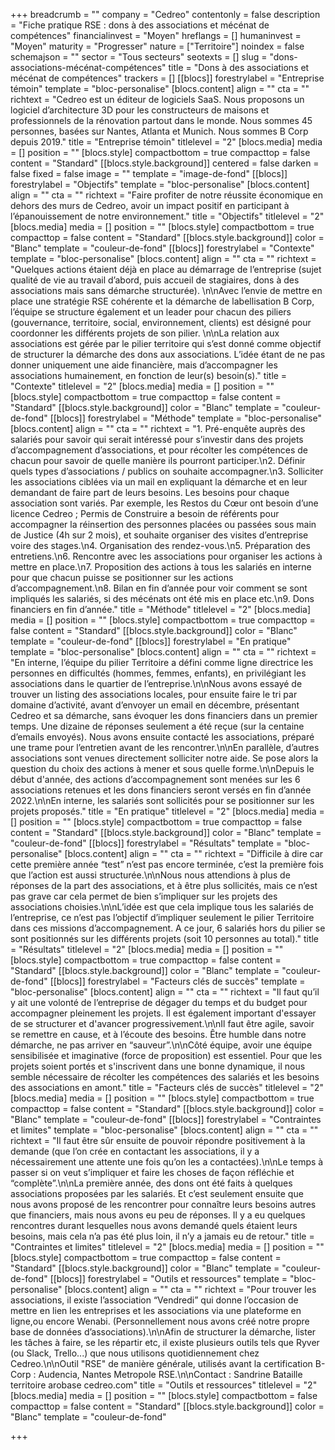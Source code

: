 +++
breadcrumb = ""
company = "Cedreo"
contentonly = false
description = "Fiche pratique RSE : dons à des associations et mécénat de compétences"
financialinvest = "Moyen"
hreflangs = []
humaninvest = "Moyen"
maturity = "Progresser"
nature = ["Territoire"]
noindex = false
schemajson = ""
sector = "Tous secteurs"
seotexts = []
slug = "dons-associations-mécénat-compétences"
title = "Dons à des associations et mécénat de compétences"
trackers = []
[[blocs]]
forestrylabel = "Entreprise témoin"
template = "bloc-personalise"
[blocs.content]
align = ""
cta = ""
richtext = "Cedreo est un éditeur de logiciels SaaS. Nous proposons un logiciel d’architecture 3D pour les constructeurs de maisons et professionnels de la rénovation partout dans le monde. Nous sommes 45 personnes, basées sur Nantes, Atlanta et Munich. Nous sommes B Corp depuis 2019."
title = "Entreprise témoin"
titlelevel = "2"
[blocs.media]
media = []
position = ""
[blocs.style]
compactbottom = true
compacttop = false
content = "Standard"
[[blocs.style.background]]
centered = false
darken = false
fixed = false
image = ""
template = "image-de-fond"
[[blocs]]
forestrylabel = "Objectifs"
template = "bloc-personalise"
[blocs.content]
align = ""
cta = ""
richtext = "Faire profiter de notre réussite économique en dehors des murs de Cedreo, avoir un impact positif en participant à l’épanouissement de notre environnement."
title = "Objectifs"
titlelevel = "2"
[blocs.media]
media = []
position = ""
[blocs.style]
compactbottom = true
compacttop = false
content = "Standard"
[[blocs.style.background]]
color = "Blanc"
template = "couleur-de-fond"
[[blocs]]
forestrylabel = "Contexte"
template = "bloc-personalise"
[blocs.content]
align = ""
cta = ""
richtext = "Quelques actions étaient déjà en place au démarrage de l’entreprise (sujet qualité de vie au travail d’abord, puis accueil de stagiaires, dons à des associations mais sans démarche structurée). \n\nAvec l’envie de mettre en place une stratégie RSE cohérente et la démarche de labellisation B Corp, l’équipe se structure également et un leader pour chacun des piliers (gouvernance, territoire, social, environnement, clients) est désigné pour coordonner les différents projets de son pilier. \n\nLa relation aux associations est gérée par le pilier territoire qui s’est donné comme objectif de structurer la démarche des dons aux associations. L’idée étant de ne pas donner uniquement une aide financière, mais d’accompagner les associations humainement, en fonction de leur(s) besoin(s)."
title = "Contexte"
titlelevel = "2"
[blocs.media]
media = []
position = ""
[blocs.style]
compactbottom = true
compacttop = false
content = "Standard"
[[blocs.style.background]]
color = "Blanc"
template = "couleur-de-fond"
[[blocs]]
forestrylabel = "Méthode"
template = "bloc-personalise"
[blocs.content]
align = ""
cta = ""
richtext = "1. Pré-enquête auprès des salariés pour savoir qui serait intéressé pour s’investir dans des projets d’accompagnement d’associations, et pour récolter les compétences de chacun pour savoir de quelle manière ils pourront participer.\n2. Définir quels types d’associations / publics on souhaite accompagner.\n3. Solliciter les associations ciblées via un mail en expliquant la démarche et en leur demandant de faire part de leurs besoins. Les besoins pour chaque association sont variés. Par exemple, les Restos du Cœur ont besoin d’une licence Cedreo ; Permis de Construire a besoin de référents pour accompagner la réinsertion des personnes placées ou passées sous main de Justice (4h sur 2 mois), et souhaite organiser des visites d’entreprise voire des stages.\n4. Organisation des rendez-vous.\n5. Préparation des entretiens.\n6. Rencontre avec les associations pour organiser les actions à mettre en place.\n7. Proposition des actions à tous les salariés en interne pour que chacun puisse se positionner sur les actions d’accompagnement.\n8. Bilan en fin d’année pour voir comment se sont impliqués les salariés, si des mécénats ont été mis en place etc.\n9. Dons financiers en fin d’année."
title = "Méthode"
titlelevel = "2"
[blocs.media]
media = []
position = ""
[blocs.style]
compactbottom = true
compacttop = false
content = "Standard"
[[blocs.style.background]]
color = "Blanc"
template = "couleur-de-fond"
[[blocs]]
forestrylabel = "En pratique"
template = "bloc-personalise"
[blocs.content]
align = ""
cta = ""
richtext = "En interne, l’équipe du pilier Territoire a défini comme ligne directrice les personnes en difficultés (hommes, femmes, enfants), en privilégiant les associations dans le quartier de l’entreprise.\n\nNous avons essayé de trouver un listing des associations locales, pour ensuite faire le tri par domaine d’activité, avant d’envoyer un email en décembre, présentant Cedreo et sa démarche, sans évoquer les dons financiers dans un premier temps. Une dizaine de réponses seulement a été reçue (sur la centaine d’emails envoyés). Nous avons ensuite contacté les associations, préparé une trame pour l’entretien avant de les rencontrer.\n\nEn parallèle, d’autres associations sont venues directement solliciter notre aide. Se pose alors la question du choix des actions à mener et sous quelle forme.\n\nDepuis le début d'année, des actions d’accompagnement sont menées sur les 6 associations retenues et les dons financiers seront versés en fin d’année 2022.\n\nEn interne, les salariés sont sollicités pour se positionner sur les projets proposés."
title = "En pratique"
titlelevel = "2"
[blocs.media]
media = []
position = ""
[blocs.style]
compactbottom = true
compacttop = false
content = "Standard"
[[blocs.style.background]]
color = "Blanc"
template = "couleur-de-fond"
[[blocs]]
forestrylabel = "Résultats"
template = "bloc-personalise"
[blocs.content]
align = ""
cta = ""
richtext = "Difficile à dire car cette première année “test” n’est pas encore terminée, c’est la première fois que l’action est aussi structurée.\n\nNous nous attendions à plus de réponses de la part des associations, et à être plus sollicités, mais ce n’est pas grave car cela permet de bien s’impliquer sur les projets des associations choisies.\n\nL’idée est que cela implique tous les salariés de l’entreprise, ce n’est pas l’objectif d’impliquer seulement le pilier Territoire dans ces missions d’accompagnement. A ce jour, 6 salariés hors du pilier se sont positionnés sur les différents projets (soit 10 personnes au total)."
title = "Résultats"
titlelevel = "2"
[blocs.media]
media = []
position = ""
[blocs.style]
compactbottom = true
compacttop = false
content = "Standard"
[[blocs.style.background]]
color = "Blanc"
template = "couleur-de-fond"
[[blocs]]
forestrylabel = "Facteurs clés de succès"
template = "bloc-personalise"
[blocs.content]
align = ""
cta = ""
richtext = "Il faut qu’il y ait une volonté de l’entreprise de dégager du temps et du budget pour accompagner pleinement les projets. Il est également important d'essayer de se structurer et d'avancer progressivement.\n\nIl faut être agile, savoir se remettre en cause, et à l’écoute des besoins. Être humble dans notre démarche, ne pas arriver en “sauveur”.\n\nCôté équipe, avoir une équipe sensibilisée et imaginative (force de proposition) est essentiel. Pour que les projets soient portés et s'inscrivent dans une bonne dynamique, il nous semble nécessaire de récolter les compétences des salariés et les besoins des associations en amont."
title = "Facteurs clés de succès"
titlelevel = "2"
[blocs.media]
media = []
position = ""
[blocs.style]
compactbottom = true
compacttop = false
content = "Standard"
[[blocs.style.background]]
color = "Blanc"
template = "couleur-de-fond"
[[blocs]]
forestrylabel = "Contraintes et limites"
template = "bloc-personalise"
[blocs.content]
align = ""
cta = ""
richtext = "Il faut être sûr ensuite de pouvoir répondre positivement à la demande (que l’on crée en contactant les associations, il y a nécessairement une attente une fois qu’on les a contactées).\n\nLe temps à passer si on veut s’impliquer et faire les choses de façon réfléchie et “complète”.\n\nLa première année, des dons ont été faits à quelques associations proposées par les salariés. Et c’est seulement ensuite que nous avons proposé de les rencontrer pour connaître leurs besoins autres que financiers, mais nous avons eu peu de réponses. Il y a eu quelques rencontres durant lesquelles nous avons demandé quels étaient leurs besoins, mais cela n’a pas été plus loin, il n’y a jamais eu de retour."
title = "Contraintes et limites"
titlelevel = "2"
[blocs.media]
media = []
position = ""
[blocs.style]
compactbottom = true
compacttop = false
content = "Standard"
[[blocs.style.background]]
color = "Blanc"
template = "couleur-de-fond"
[[blocs]]
forestrylabel = "Outils et ressources"
template = "bloc-personalise"
[blocs.content]
align = ""
cta = ""
richtext = "Pour trouver les associations, il existe l’association “Vendredi” qui donne l’occasion de mettre en lien les entreprises et les associations via une plateforme en ligne,ou encore Wenabi. (Personnellement nous avons créé notre propre base de données d’associations).\n\nAfin de structurer la démarche, lister les tâches à faire, se les répartir etc, il existe plusieurs outils tels que Ryver (ou Slack, Trello...) que nous utilisons quotidiennement chez Cedreo.\n\nOutil \"RSE\" de manière générale, utilisés avant la certification B-Corp : Audencia, Nantes Metropole RSE.\n\nContact : Sandrine Bataille territoire arobase cedreo.com"
title = "Outils et ressources"
titlelevel = "2"
[blocs.media]
media = []
position = ""
[blocs.style]
compactbottom = false
compacttop = false
content = "Standard"
[[blocs.style.background]]
color = "Blanc"
template = "couleur-de-fond"

+++

